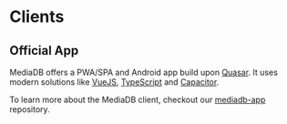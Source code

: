 # Clients

## Official App

MediaDB offers a PWA/SPA and Android app build upon [Quasar](https://quasar.dev/).
It uses modern solutions like [VueJS](https://vuejs.org/), [TypeScript](https://www.typescriptlang.org/) and [Capacitor](https://capacitorjs.com/).

To learn more about the MediaDB client, checkout our [mediadb-app](https://github.com/francoism90/mediadb-app) repository.
